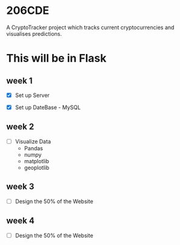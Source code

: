 # 206CDE
A CryptoTracker project which tracks current cryptocurrencies and visualises predictions.




<h1>This will be in Flask </h1>

<h2>week 1</h2>

- [X]  Set up Server
- [X]  Set up DateBase - MySQL


<h2>week 2</h2>

- [ ]  Visualize Data
    <ul>
        <li>Pandas</li>
        <li>numpy</li>
        <li>matplotlib</li>
        <li>geoplotlib</li>
    </ul>

<h2>week 3</h2>


- [ ]  Design the 50% of the Website


<h2>week 4</h2>

- [ ]  Design the 50% of the Website

